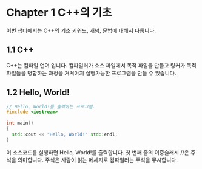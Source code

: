 # Chapter 1 C++의 기초


이번 챕터에서는 C++의 기초 키워드, 개념, 문법에 대해서 다룹니다.

## 1.1 C++
C++는 컴파일 언어 입니다. 컴파일러가 소스 파일에서 목적 파일을 만들고 링커가 목적 파일들을 병합하는 과정을 거쳐야지 실행가능한 프로그램을 만들 수 있습니다.

## 1.2 Hello, World!
```cpp
// Hello, World!를 출력하는 프로그램.
#include <iostream>

int main()
{
  std::cout << "Hello, World!" std::endl;
}
```
이 소스코드를 실행하면 Hello, World!를 출력합니다.
첫 번째 줄의 이중슬래시 //은 주석을 의미합니다. 주석은 사람이 읽는 메세지로 컴파일러는 주석을 무시합니다.
